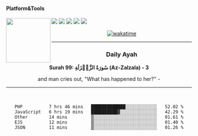 #### Platform&Tools

[![](https://img.shields.io/badge/-NPM-cb3837?style=flat-square&logo=npm&logoColor=white)](https://npmjs.com/)
[![](https://img.shields.io/badge/PHP-777BB4?style=flat-square&logo=php&logoColor=white)](https://nodejs.org/)
[![](https://img.shields.io/badge/Julia-9558B2?style=flat-square&logo=julia&logoColor=white)](https://nodejs.org/)
<img src="https://avatars.githubusercontent.com/u/31664438?v=4" width="120" align="left">
[![](https://img.shields.io/badge/-Node.js-43853d?style=flat-square&logo=node.js&logoColor=ffffff)](https://nodejs.org/)
[![](https://img.shields.io/badge/Visual_Studio_Code-0078D4?style=flat-square&logo=visual%20studio%20code&logoColor=white)](https://nodejs.org/)

<center>

[![wakatime](https://wakatime.com/badge/user/87646243-158a-4241-a3cb-668e1fa2dbb8.svg)](https://wakatime.com/@87646243-158a-4241-a3cb-668e1fa2dbb8)
               

_______ 
### Daily Ayah

<!--START_SECTION:quran-->

**Surah 99: سُورَةُ الزَّلۡزَلَةِ (Az-Zalzala) - 3**

and man cries out, "What has happened to her?" -
 <!--END_SECTION:quran-->

  
                       
                                             
_______

&nbsp;&nbsp;     &nbsp;&nbsp;    &nbsp;&nbsp;   &nbsp;&nbsp;
 
<!--START_SECTION:waka-->

```text
PHP          7 hrs 46 mins   █████████████░░░░░░░░░░░░   52.02 %
JavaScript   6 hrs 19 mins   ██████████▓░░░░░░░░░░░░░░   42.29 %
Other        14 mins         ▒░░░░░░░░░░░░░░░░░░░░░░░░   01.61 %
EJS          12 mins         ▒░░░░░░░░░░░░░░░░░░░░░░░░   01.40 %
JSON         11 mins         ▒░░░░░░░░░░░░░░░░░░░░░░░░   01.26 %
```

<!--END_SECTION:waka-->
